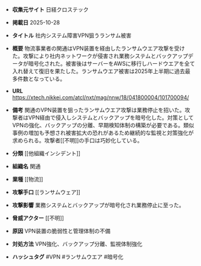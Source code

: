 - **収集元サイト**
日経クロステック

- **掲載日**
2025-10-28

- **タイトル**
社内システム障害VPN狙うランサム被害

- **概要**
物流事業者の関通はVPN装置を経由したランサムウエア攻撃を受けた。攻撃により社内ネットワークが侵害され業務システムとバックアップデータが暗号化された。被害後はサーバーをAWSに移行しハードウエアを全て入れ替えて復旧を果たした。ランサムウエア被害は2025年上半期に過去最多件数となっている。

- **URL**
https://xtech.nikkei.com/atcl/nxt/mag/nnw/18/041800004/101700094/

- **備考**
関通のVPN装置を狙ったランサムウエア攻撃は業務停止を招いた。攻撃者はVPN経由で侵入しシステムとバックアップを暗号化した。対策としてVPNの強化、バックアップの分離、早期検知体制の構築が必要である。類似事例の増加も予想され被害拡大の恐れがあるため継続的な監視と対策強化が求められる。攻撃者[[不明]]の手口は巧妙化している。

- **分類**
[[他組織インシデント]]

- **組織名**
関通

- **業種**
[[物流]]

- **攻撃手口**
[[ランサムウェア]]

- **攻撃影響**
業務システムとバックアップが暗号化され業務停止に至った。

- **脅威アクター**
[[不明]]

- **原因**
VPN装置の脆弱性と管理体制の不備

- **対処方法**
VPN強化、バックアップ分離、監視体制強化

- **ハッシュタグ**
#VPN #ランサムウエア #暗号化

